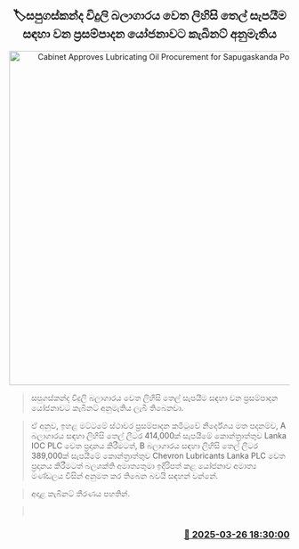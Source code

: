 <p align='center'><b><h2 align='center' title='Cabinet Approves Lubricating Oil Procurement for Sapugaskanda Power Plant'>🏷සපුගස්කන්ද විදුලි බලාගාරය වෙත ලිහිසි තෙල් සැපයීම සඳහා වන ප්‍රසම්පාදන යෝජනාවට කැබිනට් අනුමැතිය</h2></b></p>
<p align='center'><img src='https://helakuru.sgp1.cdn.digitaloceanspaces.com/esana/images/lib/cabinet-updates[1].jpg' width='600' alt='Cabinet Approves Lubricating Oil Procurement for Sapugaskanda Power Plant'></p>

> සපුගස්කන්ද විදුලි බලාගාරය වෙත ලිහිසි තෙල් සැපයීම සඳහා වන ප්‍රසම්පාදන යෝජනාවට කැබිනට් අනුමැතිය ලැබී තිබෙනවා.

> ඒ අනුව, ඉහළ මට්ටමේ ස්ථාවර ප්‍රසම්පාදන කමිටුවේ නිර්දේශය මත පදනම්ව, A බලාගාරය සඳහා ලිහිසි තෙල් ලීටර 414,000ක් සැපයීමේ කොන්ත්‍රාත්තුව Lanka IOC PLC වෙත ප්‍රදානය කිරීමටත්, B බලාගාරය සඳහා ලිහිසි තෙල් ලීටර 389,000ක් සැපයීමේ කොන්ත්‍රාත්තුව Chevron Lubricants Lanka PLC වෙත ප්‍රදානය කිරීමටත් බලශක්ති අමාත්‍යතුමා ඉදිරිපත් කළ යෝජනාව අමාත්‍ය මණ්ඩලය විසින් අනුමත කර තිබෙන බවයි සඳහන් වන්නේ.

> අදාළ කැබිනට් තීරණය පහතින්.

>  



<h3 align='right'><a href='https://www.helakuru.lk/esana/p/108668/'>📅 2025-03-26 18:30:00</a></h3>
